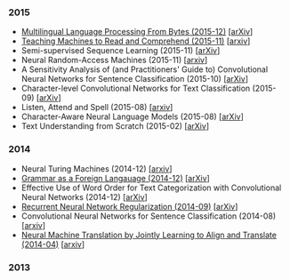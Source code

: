 
### 2015

- [Multilingual Language Processing From Bytes (2015-12)](multilingual-language-processing-from-bytes.md) [[arXiv](http://arxiv.org/abs/1512.00103)]
- [Teaching Machines to Read and Comprehend (2015-11)](teaching-machines-to-read-and-comprehend.md) [[arxiv](http://arxiv.org/abs/1506.03340)]
- Semi-supervised Sequence Learning (2015-11) [[arXiv](http://arxiv.org/abs/1511.01432)]
- Neural Random-Access Machines (2015-11) [[arxiv](http://arxiv.org/abs/1511.06392)]
- A Sensitivity Analysis of (and Practitioners' Guide to) Convolutional Neural Networks for Sentence Classification (2015-10) [[arXiv](http://arxiv.org/abs/1510.03820)]
- Character-level Convolutional Networks for Text Classification (2015-09) [[arXiv](http://arxiv.org/abs/1509.01626)]
- Listen, Attend and Spell (2015-08) [[arxiv](http://arxiv.org/abs/1508.01211)]
- Character-Aware Neural Language Models (2015-08) [[arXiv](http://arxiv.org/abs/1508.06615)]
- Text Understanding from Scratch (2015-02) [[arXiv](http://arxiv.org/abs/1502.01710)]

### 2014

- Neural Turing Machines (2014-12) [[arxiv](http://arxiv.org/abs/1410.5401)]
- [Grammar as a Foreign Langauage (2014-12)](grammar-as-a-foreign-language.md) [[arXiv](http://arxiv.org/abs/1412.7449)]
- Effective Use of Word Order for Text Categorization with Convolutional Neural Networks (2014-12) [[arXiv](http://arxiv.org/abs/1412.1058v1)]
- [Recurrent Neural Network Regularization (2014-09)](rnn-regularization.md) [[arXiv](http://arxiv.org/abs/1409.2329)]
- Convolutional Neural Networks for Sentence Classification (2014-08) [[arxiv](http://arxiv.org/abs/1408.5882)]
- [Neural Machine Translation by Jointly Learning to Align and Translate (2014-04)](nmt-jointly-learning-to-align-and-translate.md) [[arxiv](http://arxiv.org/abs/1409.0473)]


### 2013

